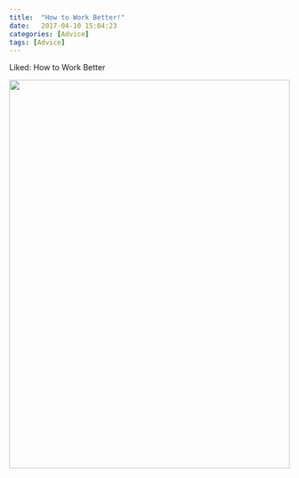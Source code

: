 ```yaml
---
title:  "How to Work Better!"
date:   2017-04-10 15:04:23
categories: [Advice]
tags: [Advice]
---
```


Liked: How to Work Better

<image src="{{ site.baseurl }}/images/How-to-work-better.jpg" width="100%" height="700" />
